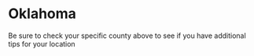 # Oklahoma
Be sure to check your specific county above to see if you have additional tips for your location